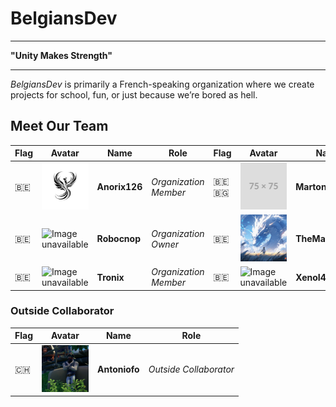 # BelgiansDev
---

**"Unity Makes Strength"**

---

_BelgiansDev_ is primarily a French-speaking organization where we create projects for school, fun, or just because we’re bored as hell.

## Meet Our Team

| Flag | Avatar | Name | Role | Flag | Avatar | Name | Role |
|---|---|---|---|---|---|---|---|
| 🇧🇪 | <img src="https://github.com/BelgiansDev/.github/blob/main/images/Anorix.png" height="75px" alt="Image unavailable"> | **Anorix126** | *Organization Member* | 🇧🇪 🇧🇬 | <img src="https://github.com/BelgiansDev/.github/blob/main/images/placeholder.png" height="75px" alt="Image unavailable"> | **Martonissss** | *Organization Member* |
| 🇧🇪 | <img src="https://github.com/BelgiansDev/.github/blob/main/images/robocnop.png" height="75px" alt="Image unavailable"> | **Robocnop** | *Organization Owner* | 🇧🇪 | <img src="https://github.com/BelgiansDev/.github/blob/main/images/themagnum.png" height="75px" alt="Image unavailable"> | **TheMagnumBE** | *Organization Member* |
| 🇧🇪 | <img src="https://github.com/BelgiansDev/.github/blob/main/images/tronix.jpg" height="75px" alt="Image unavailable"> | **Tronix** | *Organization Member* | 🇧🇪 | <img src="https://github.com/BelgiansDev/.github/blob/main/images/xenolan.jpg" height="75px" alt="Image unavailable"> | **XenoI4n** | *Organization Member* |

### Outside Collaborator

| Flag | Avatar | Name | Role |
|---|---|---|---|
| 🇨🇭 | <img src="https://github.com/BelgiansDev/.github/blob/main/images/Antoniofo.png" height="75px" alt="Image unavailable"> | **Antoniofo** | *Outside Collaborator* |
